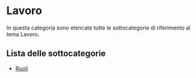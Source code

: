 # Lavoro
In questa categoria sono elencate tutte le sottocategorie di riferimento al tema Lavoro.  

## Lista delle sottocategorie
- [Ruoli](./ruoli.md)